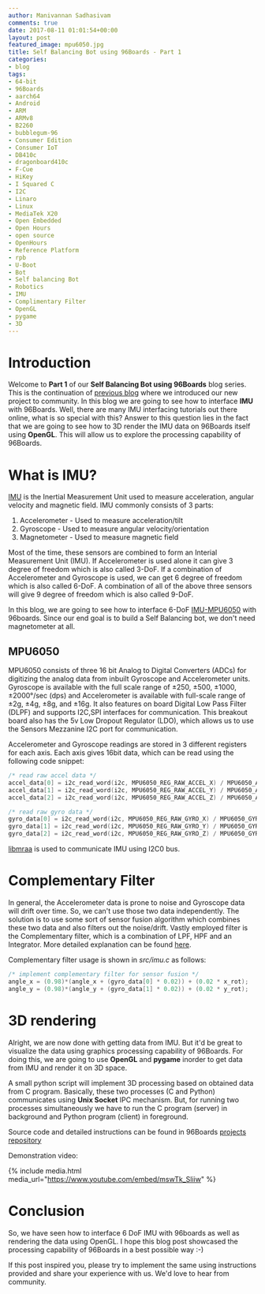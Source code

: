 ```yaml
---
author: Manivannan Sadhasivam
comments: true
date: 2017-08-11 01:01:54+00:00
layout: post
featured_image: mpu6050.jpg
title: Self Balancing Bot using 96Boards - Part 1
categories:
- blog
tags:
- 64-bit
- 96Boards
- aarch64
- Android
- ARM
- ARMv8
- B2260
- bubblegum-96
- Consumer Edition
- Consumer IoT
- DB410c
- dragonboard410c
- F-Cue
- HiKey
- I Squared C
- I2C
- Linaro
- Linux
- MediaTek X20
- Open Embedded
- Open Hours
- open source
- OpenHours
- Reference Platform
- rpb
- U-Boot
- Bot
- Self balancing Bot
- Robotics
- IMU
- Complimentary Filter
- OpenGL
- pygame
- 3D
---
```


# **Introduction**

Welcome to **Part 1** of our **Self Balancing Bot using 96Boards** blog series. This is the continuation of [previous blog](/blog/introducing-self-balancing-bot-using-96boards/)
where we introduced our new project to community. In this blog we are going to see how to interface **IMU** with 96Boards.
Well, there are many IMU interfacing tutorials out there online, what is so special with this? Answer to this question lies in the
fact that we are going to see how to 3D render the IMU data on 96Boards itself using **OpenGL**. This will allow us to explore
the processing capability of 96Boards.

# **What is IMU?**

[IMU](https://en.wikipedia.org/wiki/Inertial_measurement_unit) is the Inertial Measurement Unit used to measure acceleration,
angular velocity and magnetic field. IMU commonly consists of 3 parts:

1. Accelerometer - Used to measure acceleration/tilt
2. Gyroscope - Used to measure angular velocity/orientation
3. Magnetometer - Used to measure magnetic field

Most of the time, these sensors are combined to form an Interial Measurement Unit (IMU). If Accelerometer is used alone it can
give 3 degree of freedom which is also called 3-DoF. If a combination of Accelerometer and Gyroscope is used, we can get 6
degree of freedom which is also called 6-DoF. A combination of all of the above three sensors will give 9 degree of freedom
which is also called 9-DoF.

In this blog, we are going to see how to interface 6-DoF [IMU-MPU6050](http://www.amazon.in/GY-521-Mpu6050-Accelerometer-Arduino-REES52/dp/B008BOPN40/ref=sr_1_1?ie=UTF8&qid=1501573522&sr=8-1&keywords=mpu6050)
with 96boards. Since our end goal is to build a Self Balancing bot, we don't need magnetometer at all.

## **MPU6050**

MPU6050 consists of three 16 bit Analog to Digital Converters (ADCs) for digitizing the analog data from inbuilt Gyroscope
and Accelerometer units. Gyroscope is available with the full scale range of ±250, ±500, ±1000, ±2000°/sec (dps) and
Accelerometer is available with full-scale range of ±2g, ±4g, ±8g, and ±16g. It also features on board Digital Low Pass Filter
(DLPF) and supports I2C,SPI interfaces for communication. This breakout board also has the 5v Low Dropout Regulator (LDO), which
allows us to use the Sensors Mezzanine I2C port for communication.

Accelerometer and Gyroscope readings are stored in 3 different registers for each axis. Each axis gives 16bit data, which can
be read using the following code snippet:

```c
/* read raw accel data */
accel_data[0] = i2c_read_word(i2c, MPU6050_REG_RAW_ACCEL_X) / MPU6050_ACCEL_SCALE;
accel_data[1] = i2c_read_word(i2c, MPU6050_REG_RAW_ACCEL_Y) / MPU6050_ACCEL_SCALE;
accel_data[2] = i2c_read_word(i2c, MPU6050_REG_RAW_ACCEL_Z) / MPU6050_ACCEL_SCALE;

/* read raw gyro data */
gyro_data[0] = i2c_read_word(i2c, MPU6050_REG_RAW_GYRO_X) / MPU6050_GYRO_SCALE;
gyro_data[1] = i2c_read_word(i2c, MPU6050_REG_RAW_GYRO_Y) / MPU6050_GYRO_SCALE;			 
gyro_data[2] = i2c_read_word(i2c, MPU6050_REG_RAW_GYRO_Z) / MPU6050_GYRO_SCALE;
```
[libmraa](https://github.com/intel-iot-devkit/mraa) is used to communicate IMU using I2C0 bus.

# **Complementary Filter**

In general, the Accelerometer data is prone to noise and Gyroscope data will drift over time. So, we can't use those two data
independently. The solution is to use some sort of sensor fusion algorithm which combines these two data and also filters out
the noise/drift. Vastly employed filter is the Complementary filter, which is a combination of LPF, HPF and an Integrator. More
detailed explanation can be found [here](http://d1.amobbs.com/bbs_upload782111/files_44/ourdev_665531S2JZG6.pdf).

Complementary filter usage is shown in *src/imu.c* as follows:

```c
/* implement complementary filter for sensor fusion */
angle_x = (0.98)*(angle_x + (gyro_data[0] * 0.02)) + (0.02 * x_rot);
angle_y = (0.98)*(angle_y + (gyro_data[1] * 0.02)) + (0.02 * y_rot);
```
# **3D rendering**

Alright, we are now done with getting data from IMU. But it'd be great to visualize the data using graphics processing
capability of 96Boards. For doing this, we are going to use **OpenGL** and **pygame** inorder to get data from IMU and render it on
3D space.

A small python script will implement 3D processing based on obtained data from C program. Basically, these two processes
(C and Python) communicates using **Unix Socket** IPC mechanism. But, for running two processes simultaneously we have to
run the C program (server) in background and Python program (client) in foreground.

Source code and detailed instructions can be found in 96Boards [projects repository](https://github.com/96boards/projects/blob/master/imu)

Demonstration video:

{% include media.html media_url="https://www.youtube.com/embed/mswTk_Sliiw" %}

# **Conclusion**

So, we have seen how to interface 6 DoF IMU with 96boards as well as rendering the data using OpenGL. I hope this blog post
showcased the processing capability of 96Boards in a best possible way :-)

If this post inspired you, please try to implement the same using instructions provided and share your experience with us. We'd
love to hear from community.
